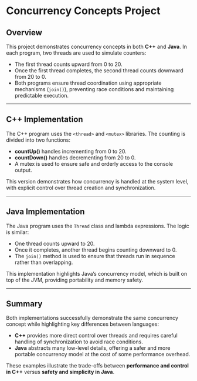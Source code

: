 # Concurrency Concepts Project

## Overview

This project demonstrates concurrency concepts in both **C++** and **Java**. In each program, two threads are used to simulate counters:

- The first thread counts upward from 0 to 20.
- Once the first thread completes, the second thread counts downward from 20 to 0.
- Both programs ensure thread coordination using appropriate mechanisms (`join()`), preventing race conditions and maintaining predictable execution.

---

## C++ Implementation

The C++ program uses the `<thread>` and `<mutex>` libraries. The counting is divided into two functions:

- **countUp()** handles incrementing from 0 to 20.
- **countDown()** handles decrementing from 20 to 0.
- A mutex is used to ensure safe and orderly access to the console output.

This version demonstrates how concurrency is handled at the system level, with explicit control over thread creation and synchronization.

---

## Java Implementation

The Java program uses the `Thread` class and lambda expressions. The logic is similar:

- One thread counts upward to 20.
- Once it completes, another thread begins counting downward to 0.
- The `join()` method is used to ensure that threads run in sequence rather than overlapping.

This implementation highlights Java’s concurrency model, which is built on top of the JVM, providing portability and memory safety.

---

## Summary

Both implementations successfully demonstrate the same concurrency concept while highlighting key differences between languages:

- **C++** provides more direct control over threads and requires careful handling of synchronization to avoid race conditions.
- **Java** abstracts many low-level details, offering a safer and more portable concurrency model at the cost of some performance overhead.

These examples illustrate the trade-offs between **performance and control in C++** versus **safety and simplicity in Java**.
